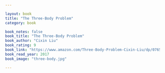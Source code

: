 ```yaml
---

layout: book
title: "The Three-Body Problem"
category: book

book_notes: false
book_title: "The Three-Body Problem"
book_author: "Cixin Liu"
book_rating: 9 
book_link: "https://www.amazon.com/Three-Body-Problem-Cixin-Liu/dp/0765382032"
book_read_year: 2017
book_image: "three-body.jpg"

---
```

